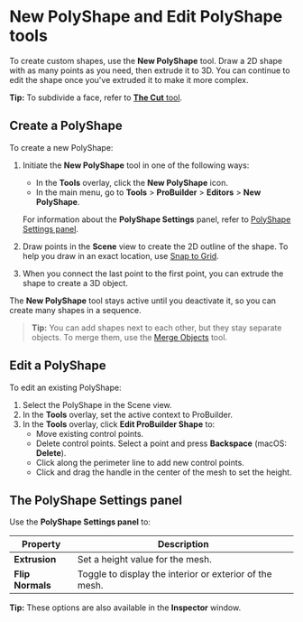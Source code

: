 # New PolyShape and Edit PolyShape tools

To create custom shapes, use the **New PolyShape** tool. Draw a 2D shape with as many points as you need, then extrude it to 3D. You can continue to edit the shape once you've extruded it to make it more complex. 

**Tip:** To subdivide a face, refer to [**The Cut** tool](cut-tool.md).

## Create a PolyShape

To create a new PolyShape:

1. Initiate the **New PolyShape** tool in one of the following ways:
	* In the **Tools** overlay, click the **New PolyShape** icon.
	* In the main menu, go to **Tools** > **ProBuilder** > **Editors** > **New PolyShape**.

	For information about the **PolyShape Settings** panel, refer to [PolyShape Settings panel](#the-polyshape-settings-pnael).
1. Draw points in the **Scene** view to create the 2D outline of the shape. To help you draw in an exact location, use [Snap to Grid](snap-to-grid.md).
1. When you connect the last point to the first point, you can extrude the shape to create a 3D object.
	
The **New PolyShape** tool stays active until you deactivate it, so you can create many shapes in a sequence. 

> **Tip:** You can add shapes next to each other, but they stay separate objects. To merge them, use the [Merge Objects](Object_Merge.md) tool.

## Edit a PolyShape

To edit an existing PolyShape:

1. Select the PolyShape in the Scene view.
1. In the **Tools** overlay, set the active context to ProBuilder. 
1. In the **Tools** overlay, click **Edit ProBuilder Shape** to:
    * Move existing control points.
    * Delete control points. Select a point and press **Backspace** (macOS: **Delete**).
    * Click along the perimeter line to add new control points.
    * Click and drag the handle in the center of the mesh to set the height.

## The PolyShape Settings panel

Use the **PolyShape Settings panel** to:

| **Property** | **Description** |
| --- | --- |
| **Extrusion** | Set a height value for the mesh. |
| **Flip Normals** | Toggle to display the interior or exterior of the mesh. |

**Tip:** These options are also available in the **Inspector** window.
